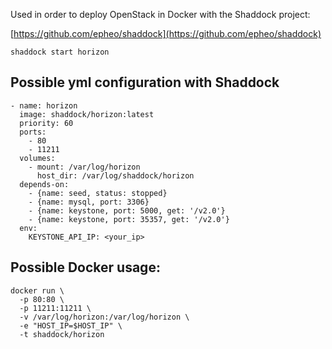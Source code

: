 Used in order to deploy OpenStack in Docker with the Shaddock project:

[https://github.com/epheo/shaddock](https://github.com/epheo/shaddock)


```
shaddock start horizon
```

Possible yml configuration with Shaddock
----------------------------------------

```
- name: horizon
  image: shaddock/horizon:latest
  priority: 60
  ports:
    - 80
    - 11211
  volumes:
    - mount: /var/log/horizon
      host_dir: /var/log/shaddock/horizon
  depends-on:
    - {name: seed, status: stopped}
    - {name: mysql, port: 3306}
    - {name: keystone, port: 5000, get: '/v2.0'}
    - {name: keystone, port: 35357, get: '/v2.0'}
  env:
    KEYSTONE_API_IP: <your_ip>
```

Possible Docker usage:
---------------------

```
docker run \
  -p 80:80 \
  -p 11211:11211 \
  -v /var/log/horizon:/var/log/horizon \
  -e "HOST_IP=$HOST_IP" \
  -t shaddock/horizon
```
